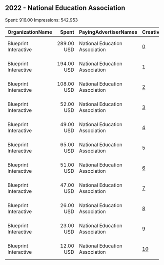 ## 2022 - National Education Association 
Spent: 916.00
Impressions: 542,953

|OrganizationName|Spent|PayingAdvertiserNames|CreativeUrls|Impressions|Genders|AgeBrackets|CountryCodes|BillingAddresses|CandidateBallotInformation|
|:---|---:|:---|:---|---:|:---|:---|:---|:---|:---|
|Blueprint Interactive|289.00 USD|National Education Association|[0](https://www.snap.com/political-ads/asset/567efe7d5bce7474e17d9f9bbf131775e516d6e09889d98304a0e109c8155c39?mediaType=jpg)|195,173||14-18|united states|"1730 Rhode Island Ave NW Suite 1014,Washington,20036,US"||
|Blueprint Interactive|194.00 USD|National Education Association|[1](https://www.snap.com/political-ads/asset/ac6f53953d6bf47b49cb5d2fadee2fa486890fa8b503e622cddd3f46becda36f?mediaType=jpg)|107,509||14-18|united states|"1730 Rhode Island Ave NW Suite 1014,Washington,20036,US"||
|Blueprint Interactive|108.00 USD|National Education Association|[2](https://www.snap.com/political-ads/asset/38f97fdef79be65784e85d49ba1f45a2216f146e43bfa3a16b2a20cdeb9941e8?mediaType=jpg)|61,647||14-18|united states|"1730 Rhode Island Ave NW Suite 1014,Washington,20036,US"||
|Blueprint Interactive|52.00 USD|National Education Association|[3](https://www.snap.com/political-ads/asset/19fe95c65fdf6062b37e497893ff355e2aeb6edca0f305d90ab99f516a651a3c?mediaType=jpg)|30,200||14-18|united states|"1730 Rhode Island Ave NW Suite 1014,Washington,20036,US"||
|Blueprint Interactive|49.00 USD|National Education Association|[4](https://www.snap.com/political-ads/asset/97d2fa978d43c0cdab167f028fb251a8fa6e36366b9d1fbb1872b0f3463f5cec?mediaType=jpg)|29,963||14-18|united states|"1730 Rhode Island Ave NW Suite 1014,Washington,20036,US"||
|Blueprint Interactive|65.00 USD|National Education Association|[5](https://www.snap.com/political-ads/asset/fc096a9453632ed97a291afd3d28af4a9ebd10f6aab092198da36de800e12cfd?mediaType=jpg)|29,948||14-18|united states|"1730 Rhode Island Ave NW Suite 1014,Washington,20036,US"||
|Blueprint Interactive|51.00 USD|National Education Association|[6](https://www.snap.com/political-ads/asset/e0df8745cefdf2466046f046bb2f549da12409a4d0de074c1985161e55038c24?mediaType=jpg)|29,499||14-18|united states|"1730 Rhode Island Ave NW Suite 1014,Washington,20036,US"||
|Blueprint Interactive|47.00 USD|National Education Association|[7](https://www.snap.com/political-ads/asset/fb2aa2adb4ffa5585a509e709dd827406a1fc7145fc8107f727e748f8474036c?mediaType=jpg)|26,165||14-18|united states|"1730 Rhode Island Ave NW Suite 1014,Washington,20036,US"||
|Blueprint Interactive|26.00 USD|National Education Association|[8](https://www.snap.com/political-ads/asset/243a86494e9a282924ca9423371ff664968e64521b426c4e22e10eabeedc306a?mediaType=jpg)|16,711||14-18|united states|"1730 Rhode Island Ave NW Suite 1014,Washington,20036,US"||
|Blueprint Interactive|23.00 USD|National Education Association|[9](https://www.snap.com/political-ads/asset/e70168ff4a682179f6313c0ba7ead0bd59d525974314cab4e3091404af767e8d?mediaType=jpg)|15,049||14-18|united states|"1730 Rhode Island Ave NW Suite 1014,Washington,20036,US"||
|Blueprint Interactive|12.00 USD|National Education Association|[10](https://www.snap.com/political-ads/asset/8dbf4e76d8a174626a9e04943b31d0e6d65e4bcde187a47727d6e7d75f4b453e?mediaType=jpg)|1,089||18+|united states|"1730 Rhode Island Ave NW Suite 1014,Washington,20036,US"||
